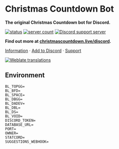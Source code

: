 # Christmas Countdown Bot

**The original Christmas Countdown bot for Discord.**

[![status](https://top.gg/api/widget/status/509851616216875019.svg)](https://top.gg/bot/509851616216875019)
[![server count](https://top.gg/api/widget/servers/509851616216875019.svg)](https://top.gg/bot/509851616216875019)
[![Discord support server](https://discordapp.com/api/guilds/451745464480432129/embed.png?style=shield)](https://lnk.earth/discord)

**Find out more at [christmascountdown.live/discord](https://christmascountdown.live/discord?ref=github.com).**

[Information](https://christmascountdown.live/discord?ref=github.com) · [Add to Discord](https://christmascountdown.live/discord/add) · [Support](https://lnk.earth/discord)

[![Weblate translations](https://hosted.weblate.org/widgets/christmas-countdown/-/discord-bot/open-graph.png)](https://hosted.weblate.org/engage/christmas-countdown/)

## Environment

```
BL_TOPGG=
BL_BFD=
BL_SPACE=
BL_DBGG=
BL_DADEV=
BL_DBL=
BL_DS=
BL_VOID=
DISCORD_TOKEN=
DATABASE_URL=
PORT=
OWNER=
STATCORD=
SUGGESTIONS_WEBHOOK=
```
